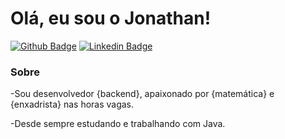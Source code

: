 # Olá, eu sou o Jonathan!

[![Github Badge](https://img.shields.io/badge/-Github-000?style=flat-square&logo=Github&logoColor=white&link=https://github.com/fagnerpsantos)](https://github.com/Jonathanfdr)
[![Linkedin Badge](https://img.shields.io/badge/-LinkedIn-blue?style=flat-square&logo=Linkedin&logoColor=white&link=https://www.linkedin.com/in/jonathanfrosa/)](https://www.linkedin.com/in/jonathanfrosa/)

### Sobre 
-Sou desenvolvedor {backend}, apaixonado por {matemática} e {enxadrista} nas horas vagas.

-Desde sempre estudando e trabalhando com Java.
